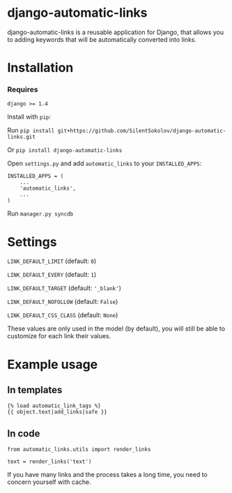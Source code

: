 django-automatic-links
===============

django-automatic-links is a reusable application for Django, that allows you to adding keywords that will be automatically converted into links.


Installation
===============

### Requires

    django >= 1.4


Install with ``pip``:

Run ``pip install git+https://github.com/SilentSokolov/django-automatic-links.git``

Or ``pip install django-automatic-links``

Open ``settings.py`` and add ``automatic_links`` to your ``INSTALLED_APPS``:

    INSTALLED_APPS = (
        ...
        'automatic_links',
        ...
    )

Run ``manager.py syncdb``


Settings
===============

``LINK_DEFAULT_LIMIT`` (default: ``0``)

``LINK_DEFAULT_EVERY`` (default: ``1``)

``LINK_DEFAULT_TARGET`` (default: ``'_blank'``)

``LINK_DEFAULT_NOFOLLOW`` (default: ``False``)

``LINK_DEFAULT_CSS_CLASS`` (default: ``None``)

These values ​​are only used in the model (by default), you will still be able to
customize for each link their values​​.


Example usage
===============

##  In templates

    {% load automatic_link_tags %}
    {{ object.text|add_links|safe }}


##  In code

    from automatic_links.utils import render_links

    text = render_links('text')


If you have many links and the process takes a long time, you need to concern yourself with cache.
